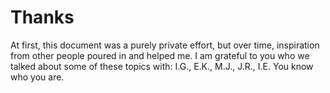 # Thanks

At first, this document was a purely private effort, but over time, inspiration from other people poured in and helped me. I am grateful to you who we talked about some of these topics with: I.G., E.K., M.J., J.R., I.E. You know who you are.


